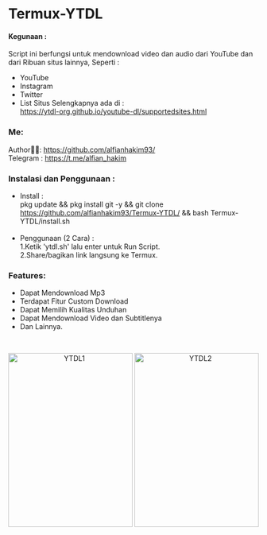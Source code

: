 # Termux-YTDL
#### Kegunaan :
Script ini berfungsi untuk mendownload video dan audio dari YouTube dan dari Ribuan situs lainnya, Seperti : <br>
- YouTube
- Instagram
- Twitter
- List Situs Selengkapnya ada di : <br>
https://ytdl-org.github.io/youtube-dl/supportedsites.html <br>

### Me:
Author👨‍💻: https://github.com/alfianhakim93/ <br>
Telegram : https://t.me/alfian_hakim <br>

### Instalasi dan Penggunaan :
- Install : <br>
pkg update && pkg install git -y && git clone https://github.com/alfianhakim93/Termux-YTDL/ && bash Termux-YTDL/install.sh <br><br>
- Penggunaan (2 Cara) : <br>
1.Ketik 'ytdl.sh' lalu enter untuk Run Script. <br>
2.Share/bagikan link langsung ke Termux. <br>

### Features:
- Dapat Mendownload Mp3
- Terdapat Fitur Custom Download
- Dapat Memilih Kualitas Unduhan
- Dapat Mendownload Video dan Subtitlenya
- Dan Lainnya.
<br>
<p align="center">
  <img alt="YTDL1" width="250" height="350" src="https://drive.google.com/uc?export=view&id=1J4Q_DQrHrgT5uCw0n9EvneOtOeMsPNdp">
  <img alt="YTDL2" width="250" height="350" src="https://drive.google.com/uc?export=view&id=1EgdQie-IHA5-xvmQR9Vq7memW9boSAxb">
</p>

<br>
<br>
